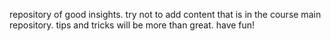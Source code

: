 repository of good insights.
try not to add content that is in the course main repository.
tips and tricks will be more than great.
have fun!
